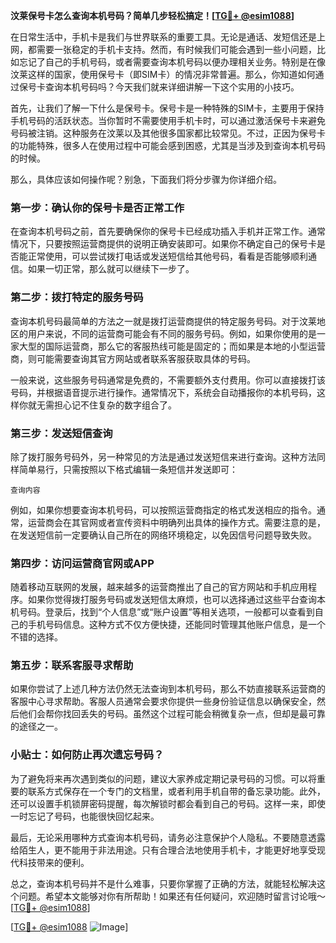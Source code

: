 **汶莱保号卡怎么查询本机号码？简单几步轻松搞定！[[TG💪+ @esim1088](https://t.me/s/esim1088)]**

在日常生活中，手机卡是我们与世界联系的重要工具。无论是通话、发短信还是上网，都需要一张稳定的手机卡支持。然而，有时候我们可能会遇到一些小问题，比如忘记了自己的手机号码，或者需要查询本机号码以便办理相关业务。特别是在像汶莱这样的国家，使用保号卡（即SIM卡）的情况非常普遍。那么，你知道如何通过保号卡查询本机号码吗？今天我们就来详细讲解一下这个实用的小技巧。

首先，让我们了解一下什么是保号卡。保号卡是一种特殊的SIM卡，主要用于保持手机号码的活跃状态。当你暂时不需要使用手机卡时，可以通过激活保号卡来避免号码被注销。这种服务在汶莱以及其他很多国家都比较常见。不过，正因为保号卡的功能特殊，很多人在使用过程中可能会感到困惑，尤其是当涉及到查询本机号码的时候。

那么，具体应该如何操作呢？别急，下面我们将分步骤为你详细介绍。

### 第一步：确认你的保号卡是否正常工作

在查询本机号码之前，首先要确保你的保号卡已经成功插入手机并正常工作。通常情况下，只要按照运营商提供的说明正确安装即可。如果你不确定自己的保号卡是否能正常使用，可以尝试拨打电话或发送短信给其他号码，看看是否能够顺利通信。如果一切正常，那么就可以继续下一步了。

### 第二步：拨打特定的服务号码

查询本机号码最简单的方法之一就是拨打运营商提供的特定服务号码。对于汶莱地区的用户来说，不同的运营商可能会有不同的服务号码。例如，如果你使用的是一家大型的国际运营商，那么它的客服热线可能是固定的；而如果是本地的小型运营商，则可能需要查询其官方网站或者联系客服获取具体的号码。

一般来说，这些服务号码通常是免费的，不需要额外支付费用。你可以直接拨打该号码，并根据语音提示进行操作。通常情况下，系统会自动播报你的本机号码，这样你就无需担心记不住复杂的数字组合了。

### 第三步：发送短信查询

除了拨打服务号码外，另一种常见的方法是通过发送短信来进行查询。这种方法同样简单易行，只需按照以下格式编辑一条短信并发送即可：

```
查询内容
```

例如，如果你想要查询本机号码，可以按照运营商指定的格式发送相应的指令。通常，运营商会在其官网或者宣传资料中明确列出具体的操作方式。需要注意的是，在发送短信前一定要确认自己所在的网络环境稳定，以免因信号问题导致失败。

### 第四步：访问运营商官网或APP

随着移动互联网的发展，越来越多的运营商推出了自己的官方网站和手机应用程序。如果你觉得拨打服务号码或发送短信太麻烦，也可以选择通过这些平台查询本机号码。登录后，找到“个人信息”或“账户设置”等相关选项，一般都可以查看到自己的手机号码信息。这种方式不仅方便快捷，还能同时管理其他账户信息，是一个不错的选择。

### 第五步：联系客服寻求帮助

如果你尝试了上述几种方法仍然无法查询到本机号码，那么不妨直接联系运营商的客服中心寻求帮助。客服人员通常会要求你提供一些身份验证信息以确保安全，然后他们会帮你找回丢失的号码。虽然这个过程可能会稍微复杂一点，但却是最可靠的途径之一。

### 小贴士：如何防止再次遗忘号码？

为了避免将来再次遇到类似的问题，建议大家养成定期记录号码的习惯。可以将重要的联系方式保存在一个专门的文档里，或者利用手机自带的备忘录功能。此外，还可以设置手机锁屏密码提醒，每次解锁时都会看到自己的号码。这样一来，即使一时忘记了号码，也能很快回忆起来。

最后，无论采用哪种方式查询本机号码，请务必注意保护个人隐私。不要随意透露给陌生人，更不能用于非法用途。只有合理合法地使用手机卡，才能更好地享受现代科技带来的便利。

总之，查询本机号码并不是什么难事，只要你掌握了正确的方法，就能轻松解决这个问题。希望本文能够对你有所帮助！如果还有任何疑问，欢迎随时留言讨论哦～[[TG💪+ @esim1088](https://t.me/s/esim1088)]

[[TG💪+ @esim1088](https://t.me/s/esim1088) ![Image](https://i.postimg.cc/4NQfJmqS/Snipaste-2025-05-13-00-14-12.png)]